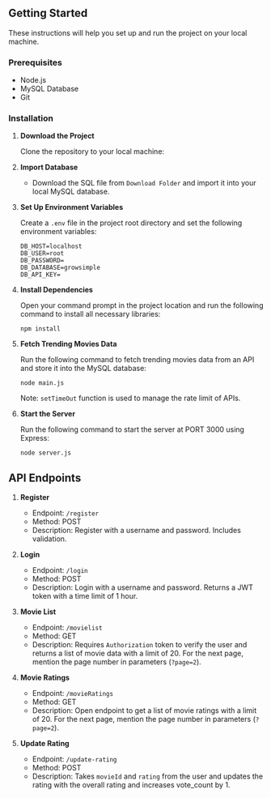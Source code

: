 
## Getting Started

These instructions will help you set up and run the project on your local machine.

### Prerequisites

- Node.js
- MySQL Database
- Git

### Installation

1. **Download the Project**

    Clone the repository to your local machine:

2. **Import Database**

    - Download the SQL file from `Download Folder` and import it into your local MySQL database.

3. **Set Up Environment Variables**

    Create a `.env` file in the project root directory and set the following environment variables:

    ```plaintext
    DB_HOST=localhost
    DB_USER=root
    DB_PASSWORD=
    DB_DATABASE=growsimple
    DB_API_KEY=
    ```

4. **Install Dependencies**

    Open your command prompt in the project location and run the following command to install all necessary libraries:

    ```shell
    npm install
    ```

5. **Fetch Trending Movies Data**

    Run the following command to fetch trending movies data from an API and store it into the MySQL database:

    ```shell
    node main.js
    ```

    Note: `setTimeOut` function is used to manage the rate limit of APIs.

6. **Start the Server**

    Run the following command to start the server at PORT 3000 using Express:

    ```shell
    node server.js
    ```

## API Endpoints

1. **Register**
   
    - Endpoint: `/register`
    - Method: POST
    - Description: Register with a username and password. Includes validation.

2. **Login**
   
    - Endpoint: `/login`
    - Method: POST
    - Description: Login with a username and password. Returns a JWT token with a time limit of 1 hour.

3. **Movie List**

    - Endpoint: `/movielist`
    - Method: GET
    - Description: Requires `Authorization` token to verify the user and returns a list of movie data with a limit of 20. For the next page, mention the page number in parameters (`?page=2`).

4. **Movie Ratings**

    - Endpoint: `/movieRatings`
    - Method: GET
    - Description: Open endpoint to get a list of movie ratings with a limit of 20. For the next page, mention the page number in parameters (`?page=2`).

5. **Update Rating**

    - Endpoint: `/update-rating`
    - Method: POST
    - Description: Takes `movieId` and `rating` from the user and updates the rating with the overall rating and increases vote_count by 1.


